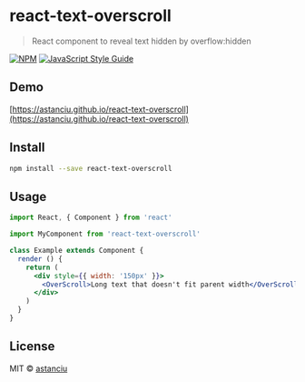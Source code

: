 # react-text-overscroll

> React component to reveal text hidden by overflow:hidden

[![NPM](https://img.shields.io/npm/v/react-text-overscroll.svg)](https://www.npmjs.com/package/react-text-overscroll) [![JavaScript Style Guide](https://img.shields.io/badge/code_style-standard-brightgreen.svg)](https://standardjs.com)

## Demo
[https://astanciu.github.io/react-text-overscroll](https://astanciu.github.io/react-text-overscroll)

## Install

```bash
npm install --save react-text-overscroll
```

## Usage

```jsx
import React, { Component } from 'react'

import MyComponent from 'react-text-overscroll'

class Example extends Component {
  render () {
    return (
      <div style={{ width: '150px' }}>
        <OverScroll>Long text that doesn't fit parent width</OverScroll>
      </div>
    )
  }
}
```

## License

MIT © [astanciu](https://github.com/astanciu)
